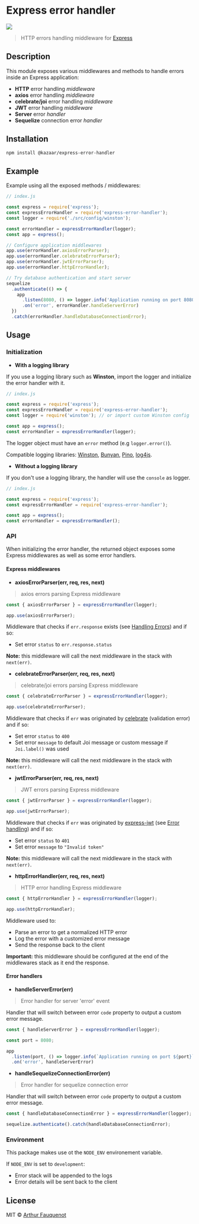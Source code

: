 # Express error handler

![](https://img.shields.io/badge/license-MIT-blue.svg)

> HTTP errors handling middleware for [Express](https://github.com/expressjs/express/)

## Description

This module exposes various middlewares and methods to handle errors inside an Express application:

- **HTTP** error handling _middleware_
- **axios** error handling _middleware_
- **celebrate/joi** error handling _middleware_
- **JWT** error handling _middleware_
- **Server** error _handler_
- **Sequelize** connection error _handler_

## Installation

```bash
npm install @kazaar/express-error-handler
```

## Example

Example using all the exposed methods / middlewares:

```javascript
// index.js

const express = require('express');
const expressErrorHandler = require('express-error-handler');
const logger = require('./src/config/winston');

const errorHandler = expressErrorHandler(logger);
const app = express();

// Configure application middlewares
app.use(errorHandler.axiosErrorParser);
app.use(errorHandler.celebrateErrorParser);
app.use(errorHandler.jwtErrorParser);
app.use(errorHandler.httpErrorHandler);

// Try database authentication and start server
sequelize
  .authenticate(() => {
    app
      .listen(8080, () => logger.info('Application running on port 8080'));
      .on('error', errorHandler.handleServerError)
  })
  .catch(errorHandler.handleDatabaseConnectionError);
```

## Usage

### Initialization

- **With a logging library**

If you use a logging library such as **Winston**, import the logger and initialize the error handler with it.

```javascript
// index.js

const express = require('express');
const expressErrorHandler = require('express-error-handler');
const logger = require('winston'); // or import custom Winston config

const app = express();
const errorHandler = expressErrorHandler(logger);
```

The logger object must have an `error` method (e.g `logger.error()`).

Compatible logging libraries: [Winston](https://github.com/winstonjs/winston), [Bunyan](https://github.com/trentm/node-bunyan), [Pino](https://github.com/pinojs/pino), [log4js](https://github.com/log4js-node/log4js-node).

- **Without a logging library**

If you don't use a logging library, the handler will use the `console` as logger.

```javascript
// index.js

const express = require('express');
const expressErrorHandler = require('express-error-handler');

const app = express();
const errorHandler = expressErrorHandler();
```

### API

When initializing the error handler, the returned object exposes some Express middlewares as well as some error handlers.

#### Express middlewares

- **axiosErrorParser(err, req, res, next)**

> axios errors parsing Express middleware

```javascript
const { axiosErrorParser } = expressErrorHandler(logger);

app.use(axiosErrorParser);
```

Middleware that checks if `err.response` exists (see [Handling Errors](https://github.com/axios/axios#handling-errors)) and if so:

- Set error `status` to `err.response.status`

**Note:** this middleware will call the next middleware in the stack with `next(err)`.

- **celebrateErrorParser(err, req, res, next)**

> celebrate/joi errors parsing Express middleware

```javascript
const { celebrateErrorParser } = expressErrorHandler(logger);

app.use(celebrateErrorParser);
```

Middleware that checks if `err` was originated by [celebrate](https://www.npmjs.com/package/celebrate) (validation error) and if so:

- Set error `status` to `400`
- Set error `message` to default Joi message or custom message if `Joi.label()` was used

**Note:** this middleware will call the next middleware in the stack with `next(err)`.

- **jwtErrorParser(err, req, res, next)**

> JWT errors parsing Express middleware

```javascript
const { jwtErrorParser } = expressErrorHandler(logger);

app.use(jwtErrorParser);
```

Middleware that checks if `err` was originated by [express-jwt](https://github.com/auth0/express-jwt) (see [Error handling](https://github.com/auth0/express-jwt#error-handling)) and if so:

- Set error `status` to `401`
- Set error `message` to `"Invalid token"`

**Note:** this middleware will call the next middleware in the stack with `next(err)`.

- **httpErrorHandler(err, req, res, next)**

> HTTP error handling Express middleware

```javascript
const { httpErrorHandler } = expressErrorHandler(logger);

app.use(httpErrorHandler);
```

Middleware used to:

- Parse an error to get a normalized HTTP error
- Log the error with a customized error message
- Send the response back to the client

**Important:** this middleware should be configured at the end of the middlewares stack as it end the response.

#### Error handlers

- **handleServerError(err)**

> Error handler for server 'error' event

Handler that will switch between error `code` property to output a custom error message.

```javascript
const { handleServerError } = expressErrorHandler(logger);

const port = 8080;

app
  .listen(port, () => logger.info(`Application running on port ${port}`));
  .on('error', handleServerError)
```

- **handleSequelizeConnectionError(err)**

> Error handler for sequelize connection error

Handler that will switch between error `code` property to output a custom error message.

```javascript
const { handleDatabaseConnectionError } = expressErrorHandler(logger);

sequelize.authenticate().catch(handleDatabaseConnectionError);
```

### Environment

This package makes use ot the `NODE_ENV` environement variable.

If `NODE_ENV` is set to `development`:

- Error stack will be appended to the logs
- Error details will be sent back to the client

## License

MIT © [Arthur Fauquenot](https://github.com/arthurfauq)
